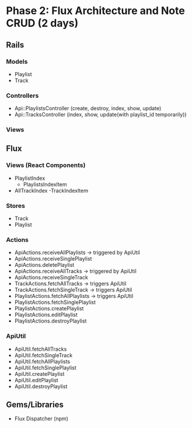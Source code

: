 # Phase 2: Flux Architecture and Note CRUD (2 days)

## Rails
### Models
* Playlist
* Track

### Controllers
* Api::PlaylistsController (create, destroy, index, show, update)
* Api::TracksController (index, show, update(with playlist_id temporarily))

### Views

## Flux
### Views (React Components)
* PlaylistIndex
  - PlaylistsIndexItem
* AllTrackIndex
	-TrackIndexItem

### Stores
* Track
* Playlist

### Actions
* ApiActions.receiveAllPlaylists -> triggered by ApiUtil
* ApiActions.receiveSinglePlaylist
* ApiActions.deletePlaylist
* ApiActions.receiveAllTracks -> triggered by ApiUtil
* ApiActions.receiveSingleTrack
* TrackActions.fetchAllTracks -> triggers ApiUtil
* TrackActions.fetchSingleTrack -> triggers ApiUtil
* PlaylistActions.fetchAllPlaylists -> triggers ApiUtil
* PlaylistActions.fetchSinglePlaylist
* PlaylistActions.createPlaylist
* PlaylistActions.editPlaylist
* PlaylistActions.destroyPlaylist

### ApiUtil
* ApiUtil.fetchAllTracks
* ApiUtil.fetchSingleTrack
* ApiUtil.fetchAllPlaylists
* ApiUtil.fetchSinglePlaylist
* ApiUtil.createPlaylist
* ApiUtil.editPlaylist
* ApiUtil.destroyPlaylist

## Gems/Libraries
* Flux Dispatcher (npm)
